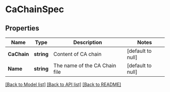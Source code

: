 # CaChainSpec

## Properties
Name | Type | Description | Notes
------------ | ------------- | ------------- | -------------
**CaChain** | **string** | Content of CA chain | [default to null]
**Name** | **string** | The name of the CA Chain file | [default to null]

[[Back to Model list]](../README.md#documentation-for-models) [[Back to API list]](../README.md#documentation-for-api-endpoints) [[Back to README]](../README.md)


